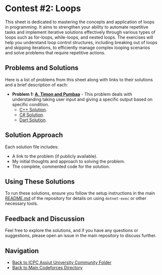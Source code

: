 # Contest #2: Loops

This sheet is dedicated to mastering the concepts and application of loops in programming. It aims to strengthen your ability to automate repetitive tasks and implement iterative solutions effectively through various types of loops such as for-loops, while-loops, and nested loops. The exercises will help you understand loop control structures, including breaking out of loops and skipping iterations, to efficiently manage complex looping scenarios and solve problems that require repetitive actions.

## Problems and Solutions

Here is a list of problems from this sheet along with links to their solutions and a brief description of each:

- **Problem 1: [A. Timon and Pumbaa](./A.%20Timon%20and%20Pumbaa/)** - This problem deals with understanding taking user input and giving a specific output based on specific condition.
    - [C++ Solution](./A.%20Timon%20and%20Pumbaa/main.cpp).
    - [C# Solution](./A.%20Timon%20and%20Pumbaa/main.cs).
    - [Dart Solution](./A.%20Timon%20and%20Pumbaa/main.dart).

## Solution Approach

Each solution file includes:
- A link to the problem (if publicly available).
- My initial thoughts and approach to solving the problem.
- The complete, commented code for the solution.

## Using These Solutions

To run these solutions, ensure you follow the setup instructions in the main [README.md](/README.md) of the repository for details on using `dotnet-exec` or other necessary tools.

## Feedback and Discussion

Feel free to explore the solutions, and if you have any questions or suggestions, please open an issue in the main repository to discuss further.

## Navigation

- [Back to ICPC Assiut University Community Folder](../)
- [Back to Main Codeforces Directory](../../)
